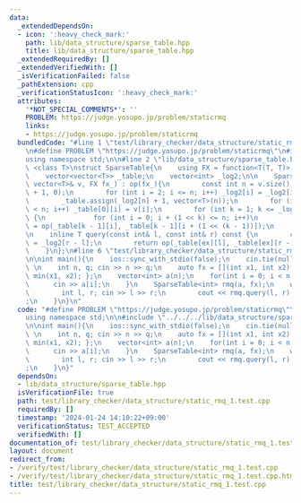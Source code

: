 ```yaml
---
data:
  _extendedDependsOn:
  - icon: ':heavy_check_mark:'
    path: lib/data_structure/sparse_table.hpp
    title: lib/data_structure/sparse_table.hpp
  _extendedRequiredBy: []
  _extendedVerifiedWith: []
  _isVerificationFailed: false
  _pathExtension: cpp
  _verificationStatusIcon: ':heavy_check_mark:'
  attributes:
    '*NOT_SPECIAL_COMMENTS*': ''
    PROBLEM: https://judge.yosupo.jp/problem/staticrmq
    links:
    - https://judge.yosupo.jp/problem/staticrmq
  bundledCode: "#line 1 \"test/library_checker/data_structure/static_rmq_1.test.cpp\"\
    \n#define PROBLEM \"https://judge.yosupo.jp/problem/staticrmq\"\n#include <bits/stdc++.h>\n\
    using namespace std;\n\n#line 2 \"lib/data_structure/sparse_table.hpp\"\n\ntemplate\
    \ <class T>\nstruct SparseTable{\n    using FX = function<T(T, T)>;\n    FX op;\n\
    \    vector<vector<T>> _table;\n    vector<int> _log2;\n\n    SparseTable(const\
    \ vector<T>& v, FX fx_) : op(fx_){\n        const int n = v.size();\n        _log2.assign(n\
    \ + 1, 0);\n        for (int i = 2; i <= n; i++) _log2[i] = _log2[i >> 1] + 1;\n\
    \        _table.assign(_log2[n] + 1, vector<T>(n));\n        for (int i = 0; i\
    \ < n; i++) _table[0][i] = v[i];\n        for (int k = 1; k <= _log2[n]; k++)\
    \ {\n            for (int i = 0; i + (1 << k) <= n; i++)\n                _table[k][i]\
    \ = op(_table[k - 1][i], _table[k - 1][i + (1 << (k - 1))]);\n        }\n    }\n\
    \n    inline T query(const int& l, const int& r) const {\n        const int ex\
    \ = _log2[r - l];\n        return op(_table[ex][l], _table[ex][r - (1 << ex)]);\n\
    \    }\n};\n#line 6 \"test/library_checker/data_structure/static_rmq_1.test.cpp\"\
    \n\nint main(){\n    ios::sync_with_stdio(false);\n    cin.tie(nullptr);\n   \
    \ \n    int n, q; cin >> n >> q;\n    auto fx = [](int x1, int x2) -> int { return\
    \ min(x1, x2); };\n    vector<int> a(n);\n    for(int i = 0; i < n; i++){\n  \
    \      cin >> a[i];\n    }\n    SparseTable<int> rmq(a, fx);\n    while(q--){\n\
    \        int l, r; cin >> l >> r;\n        cout << rmq.query(l, r) << \"\\n\"\
    ;\n    }\n}\n"
  code: "#define PROBLEM \"https://judge.yosupo.jp/problem/staticrmq\"\n#include <bits/stdc++.h>\n\
    using namespace std;\n\n#include \"../../../lib/data_structure/sparse_table.hpp\"\
    \n\nint main(){\n    ios::sync_with_stdio(false);\n    cin.tie(nullptr);\n   \
    \ \n    int n, q; cin >> n >> q;\n    auto fx = [](int x1, int x2) -> int { return\
    \ min(x1, x2); };\n    vector<int> a(n);\n    for(int i = 0; i < n; i++){\n  \
    \      cin >> a[i];\n    }\n    SparseTable<int> rmq(a, fx);\n    while(q--){\n\
    \        int l, r; cin >> l >> r;\n        cout << rmq.query(l, r) << \"\\n\"\
    ;\n    }\n}"
  dependsOn:
  - lib/data_structure/sparse_table.hpp
  isVerificationFile: true
  path: test/library_checker/data_structure/static_rmq_1.test.cpp
  requiredBy: []
  timestamp: '2024-01-24 14:10:22+09:00'
  verificationStatus: TEST_ACCEPTED
  verifiedWith: []
documentation_of: test/library_checker/data_structure/static_rmq_1.test.cpp
layout: document
redirect_from:
- /verify/test/library_checker/data_structure/static_rmq_1.test.cpp
- /verify/test/library_checker/data_structure/static_rmq_1.test.cpp.html
title: test/library_checker/data_structure/static_rmq_1.test.cpp
---
```

